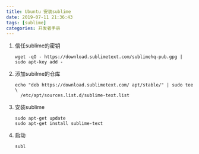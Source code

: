 ```yaml
---
title: Ubuntu 安装sublime
date: 2019-07-11 21:36:43
tags: [sublime]
categories: 开发者手册
---
```


1. 信任sublime的密钥

   ```
   wget -qO - https://download.sublimetext.com/sublimehq-pub.gpg | sudo apt-key add -
   ```

2. 添加subilme的仓库

   ```
   echo "deb https://download.sublimetext.com/ apt/stable/" | sudo tee \
     /etc/apt/sources.list.d/sublime-text.list
   ```

3. 安装sublime

   ```
   sudo apt-get update
   sudo apt-get install sublime-text
   ```

4. 启动

   ```
   subl
   ```

   

